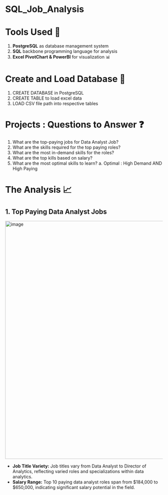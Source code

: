 # SQL_Job_Analysis
# Tools Used :wrench:
1. **PostgreSQL** as database management system
2. **SQL** backbone programming language for analysis 
3. **Excel PivotChart & PowerBI** for visualization :bar_chart:

# Create and Load Database :open_file_folder:
1. CREATE DATABASE in PostgreSQL
2. CREATE TABLE to load excel data 
3. LOAD CSV file path into respective tables

# Projects : Questions to Answer :question:
1. What are the top-paying jobs for Data Analyst Job?
2. What are the skills required for the top paying roles?
3. What are the most in-demand skills for the roles?
4. What are the top kills based on salary?
5. What are the most optimal skills to learn?
         a. Optimal : High Demand AND High Paying

# The Analysis :chart_with_upwards_trend:
## 1. Top Paying Data Analyst Jobs

<img width="1404" height="761" alt="image" src="https://github.com/user-attachments/assets/409896b7-8a0b-4848-b61b-a8f4a77bfac1" />

- **Job Title Variety:** Job titles vary from Data Analyst to Director of Analytics, reflecting varied roles and specializations within data analytics.
- **Salary Range:** Top 10 paying data analyst roles span from $184,000 to $650,000, indicating significant salary potential in the field.
